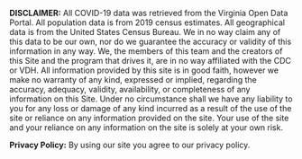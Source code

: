 **DISCLAIMER:** All COVID-19 data was retrieved from the Virginia Open Data Portal. All population data is from 2019 census estimates. All geographical data is from the United States Census Bureau. We in no way claim any of this data to be our own, nor do we guarantee the accuracy or validity of this information in any way. We, the members of this team and the creators of this Site and the program that drives it, are in no way affiliated with the CDC or VDH. All information provided by this site is in good faith, however we make no warranty of any kind, expressed or implied, regarding the accuracy, adequacy, validity, availability, or completeness of any information on this Site. Under no circumstance shall we have any liability to you for any loss or damage of any kind incurred as a result of the use of the site or reliance on any information provided on the site. Your use of the site and your reliance on any information on the site is solely at your own risk.

**Privacy Policy:** By using our site you agree to our privacy policy.
